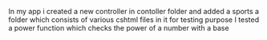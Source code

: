 In my app i created a new controller in contoller folder and added a sports a folder which consists of various cshtml files in it for testing purpose I tested a power function which checks the power of a number with a base 